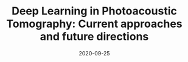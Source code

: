 ---
title: "Deep Learning in Photoacoustic Tomography: Current approaches and future directions"
collection: preprints
authors: 'A. Hauptmann, B. Cox'
date: 2020-09-25
paperurl: 'http://asHauptmann.github.io/files/2020_DLPAT_preprint.pdf'
paperlink: 'https://arxiv.org/abs/2009.07608'
venue: 'Journal of Biomedical Optics'
---